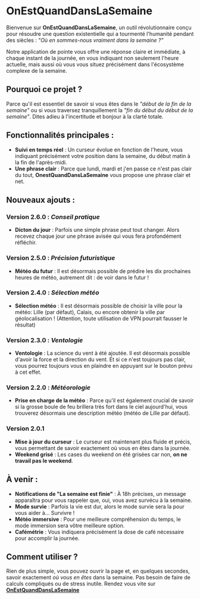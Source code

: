 # OnEstQuandDansLaSemaine

Bienvenue sur **OnEstQuandDansLaSemaine**, un outil révolutionnaire conçu pour résoudre une question existentielle qui a tourmenté l'humanité pendant des siècles : *"Où en sommes-nous vraiment dans la semaine ?"*

Notre application de pointe vous offre une réponse claire et immédiate, à chaque instant de la journée, en vous indiquant non seulement l'heure actuelle, mais aussi où vous vous situez précisément dans l'écosystème complexe de la semaine.

## Pourquoi ce projet ?
Parce qu'il est essentiel de savoir si vous êtes dans le *"début de la fin de la semaine"* ou si vous traversez tranquillement la *"fin du début du début de la semaine"*. Dites adieu à l'incertitude et bonjour à la clarté totale.

## Fonctionnalités principales :
- **Suivi en temps réel** : Un curseur évolue en fonction de l'heure, vous indiquant précisément votre position dans la semaine, du début matin à la fin de l'après-midi.
- **Une phrase clair** : Parce que lundi, mardi et j'en passe ce n'est pas clair du tout, **OnestQuandDansLaSemaine** vous propose une phrase clair et net.


## Nouveaux ajouts :
### Version 2.6.0 : *Conseil pratique*
- **Dicton du jour** : Parfois une simple phrase peut tout changer. Alors recevez chaque jour une phrase avisée qui vous fera profondément réfléchir.

### Version 2.5.0 : *Précision futuristique*
- **Météo du futur** : Il est désormais possible de prédire les dix prochaines heures de météo, autrement dit : de voir dans le futur !

### Version 2.4.0 : *Sélection météo*
- **Sélection météo** : Il est désormais possible de choisir la ville pour la météo: Lille (par défaut), Calais, ou encore obtenir la ville par géolocalisation ! (Attention, toute utilisation de VPN pourrait fausser le résultat)

### Version 2.3.0 : *Ventologie*
- **Ventologie** : La science du vent à été ajoutée. Il est désormais possible d'avoir la force et la direction du vent. Et si ce n'est toujours pas clair, vous pourrez toujours vous en plaindre en appuyant sur le bouton prévu à cet effet.

### Version 2.2.0 : *Météorologie*
- **Prise en charge de la météo** : Parce qu'il est également crucial de savoir si la grosse boule de feu brillera très fort dans le ciel aujourd'hui, vous trouverez désormais une description météo (météo de Lille par défaut).

### Version 2.0.1
- **Mise à jour du curseur** : Le curseur est maintenant plus fluide et précis, vous permettant de savoir exactement où vous en êtes dans la journée.
- **Weekend grisé** : Les cases du weekend on été grisées car non, **on ne travail pas le weekend**.

## À venir :
- **Notifications de "La semaine est finie"** : À 18h précises, un message apparaîtra pour vous rappeler que, oui, vous avez survécu à la semaine.
- **Mode survie** : Parfois la vie est dur, alors le mode survie sera la pour vous aider à... Survivre !
- **Météo immersive** : Pour une meilleure compréhension du temps, le mode immersion sera vôtre meilleure option.
- **Cafémétrie** : Vous indiquera précisément la dose de café nécessaire pour accomplir la journée.

## Comment utiliser ?
Rien de plus simple, vous pouvez ouvrir la page et, en quelques secondes, savoir exactement *où vous en êtes* dans la semaine. Pas besoin de faire de calculs compliqués ou de stress inutile. Rendez vous vite sur **[OnEstQuandDansLaSemaine](https://bledet.github.io/onestquanddanslasemaine/)**
